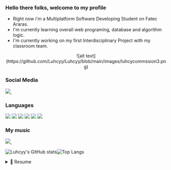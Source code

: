 ### Hello there folks, welcome to my profile 


- Right now i'm a Multiplatform Software Developing Student on Fatec Araras.
- I'm currently learning overall web programing, database and algorithm logic.
- I'm currently working on my first Interdisciplinary Project with my classroom team.

<p align=center>
![alt text](https://github.com/Luhcyy/Luhcyy/blob/main/images/luhcycommssion3.png)

</p>

### Social Media
<p>
  <a href=https://www.linkedin.com/in/lucas-luiz-assis-609a3a205>
   <img src=https://img.shields.io/badge/LinkedIn-151515?style=for-the-badge&logo=linkedin&logoColor=white/>
  </a>&nbsp;&nbsp;
  
  </p>
  
  ### Languages
  <p>
  <a>
    <img src=https://img.shields.io/badge/MySQL-151515?style=for-the-badge&logo=mysql&logoColor=black/>
    <img src=https://img.shields.io/badge/CSS3-151515?style=for-the-badge&logo=css3&logoColor=white/>
    <img src=https://img.shields.io/badge/HTML5-151515?style=for-the-badge&logo=html5&logoColor=white/>
    <img src=https://img.shields.io/badge/JavaScript-151515?style=for-the-badge&logo=javascript&logoColor=F7DF1E/>
    <img src=https://img.shields.io/badge/PHP-151515?style=for-the-badge&logo=php&logoColor=white/>
    <img src=https://img.shields.io/badge/C%2B%2B-151515?style=for-the-badge&logo=c%2B%2B&logoColor=white/>
  </a>
  </p>
  
  ### My music
  <p>
  <a href=https://soundcloud.com/luhcy>
   <img src=https://img.shields.io/badge/SoundCloud-151515?style=for-the-badge&logo=soundcloud&logoColor=white/>
  </a>&nbsp;&nbsp;  
  
![Luhcyy's GitHub stats](https://github-readme-stats.vercel.app/api?username=Luhcyy&theme=dark&show_icons=true)![Top Langs](https://github-readme-stats.vercel.app/api/top-langs/?username=Luhcyy&layout=compact&theme=dark)
  
  
  <details>
    <summary> 📝 Resume</summary>
    
## Education
  - 📖 **System Development**\
  📆 2019 - 2022  
  🏫 ** ETEC Tenente Aviador Gustavo Klug** - Pirassununga, São Paulo
  
  - 📖 **Multiplatform Software Development**\
  📆 2023 - now  
  🏫 ** Fatec Araras** - Araras, São Paulo

<!--
**Luhcyy/Luhcyy** is a ✨ _special_ ✨ repository because its `README.md` (this file) appears on your GitHub profile.

Here are some ideas to get you started:

- 🔭 I’m currently working on ...
- 🌱 I’m currently learning ...
- 👯 I’m looking to collaborate on ...
- 🤔 I’m looking for help with ...
- 💬 Ask me about ...
- 📫 How to reach me: ...
- 😄 Pronouns: ...
- ⚡ Fun fact: ...
-->
